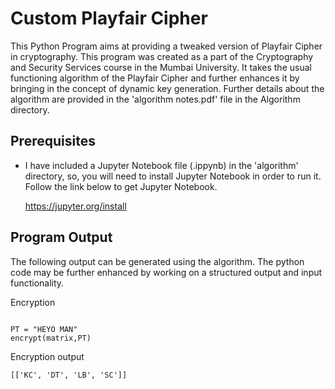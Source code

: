 # Custom Playfair Cipher #

This Python Program aims at providing a tweaked version of Playfair Cipher in cryptography. This program was created as a part of the Cryptography and Security Services course in the Mumbai University. It takes the usual functioning algorithm of the Playfair Cipher and further enhances it by bringing in the concept of dynamic key generation. Further details about the algorithm are provided in the 'algorithm notes.pdf' file in the Algorithm directory.

## Prerequisites ##

* I have included a Jupyter Notebook file (.ippynb) in the 'algorithm' directory, so, you will need to install Jupyter Notebook in order to run it. Follow the link below to get Jupyter Notebook.

    https://jupyter.org/install 

## Program Output ##

The following output can be generated using the algorithm. The python code may be further enhanced by working on a structured output and input functionality.

Encryption

<pre><code>
PT = "HEYO MAN"
encrypt(matrix,PT)
</code></pre>

Encryption output
<pre><code>[['KC', 'DT', 'LB', 'SC']]</code></pre>
